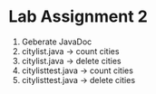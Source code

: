 # Lab Assignment 2

1. Geberate JavaDoc
2. citylist.java -> count cities
3. citylist.java -> delete cities
4. citylisttest.java -> count cities
5. citylisttest.java -> delete cities
